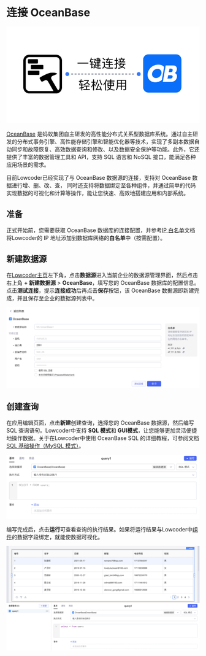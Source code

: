 # 连接 OceanBase

![](../assets/1-20231002173002-b5hpgja.png)​

[OceanBase](https://www.oceanbase.com/) 是蚂蚁集团自主研发的高性能分布式关系型数据库系统。通过自主研发的分布式事务引擎、高性能存储引擎和智能优化器等技术，实现了多副本数据自动同步和故障恢复、高效数据查询和修改、以及数据安全保护等功能。此外，它还提供了丰富的数据管理工具和 API，支持 SQL 语言和 NoSQL 接口，能满足各种应用场景的需求。

目前Lowcoder已经实现了与 OceanBase 数据源的连接，支持对 OceanBase 数据进行增、删、改、查， 同时还支持将数据绑定至各种组件，并通过简单的代码实现数据的可视化和计算等操作，能让您快速、高效地搭建应用和内部系统。

## 准备

正式开始前，您需要获取 OceanBase 数据库的连接配置，并参考[IP 白名单](https://majiang.co/docs/ip-allowlist)文档将Lowcoder的 IP 地址添加到数据库网络的**白名单**中（按需配置）。

## 新建数据源

在[Lowcoder主页](https://cloud.majiang.co/apps)左下角，点击**数据源**进入当前企业的数据源管理界面，然后点击右上角 **+ 新建数据源** > ​**OceanBase**​，填写您的 OceanBase 数据库的配置信息。点击​**测试连接**​，提示**连接成功**后再点击**保存**按钮，该 OceanBase 数据源即新建完成，并且保存至企业的数据源列表中。

![](../assets/2-20231002173002-5q8ctfs.png)​

## 创建查询

在应用编辑页面，点击**新建**创建查询，选择您的 OceanBase 数据源，然后编写 SQL 查询语句。Lowcoder中支持 **SQL 模式**和 **GUI模式**​，让您能够更加灵活便捷地操作数据。关于在Lowcoder中使用 OceanBase SQL 的详细教程，可参阅文档[SQL 基础操作（MySQL 模式）](https://www.oceanbase.com/docs/common-oceanbase-database-cn-10000000001577908)。

![](../assets/3-20231002173002-uq7ylel.png)​

编写完成后，点击**运行**可查看查询的执行结果。如果将运行结果与Lowcoder中[组件](https://majiang.co/docs/component-guides)的数据字段绑定，就能使数据可视化。

![](../assets/4-20231002173002-6lkk950.png)​
